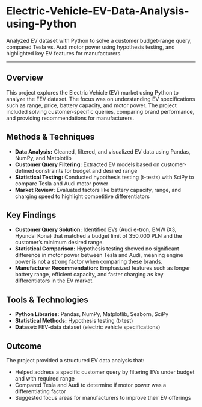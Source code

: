 # Electric-Vehicle-EV-Data-Analysis-using-Python
Analyzed EV dataset with Python to solve a customer budget-range query, compared Tesla vs. Audi motor power using hypothesis testing, and highlighted key EV features for manufacturers.  

---

## Overview  
This project explores the Electric Vehicle (EV) market using Python to analyze the FEV dataset. The focus was on understanding EV specifications such as range, price, battery capacity, and motor power. The project included solving customer-specific queries, comparing brand performance, and providing recommendations for manufacturers.  



## Methods & Techniques  
- **Data Analysis:** Cleaned, filtered, and visualized EV data using Pandas, NumPy, and Matplotlib  
- **Customer Query Filtering:** Extracted EV models based on customer-defined constraints for budget and desired range  
- **Statistical Testing:** Conducted hypothesis testing (t-tests) with SciPy to compare Tesla and Audi motor power  
- **Market Review:** Evaluated factors like battery capacity, range, and charging speed to highlight competitive differentiators  



## Key Findings  
- **Customer Query Solution:** Identified EVs (Audi e-tron, BMW iX3, Hyundai Kona) that matched a budget limit of 350,000 PLN and the customer’s minimum desired range.  
- **Statistical Comparison:** Hypothesis testing showed no significant difference in motor power between Tesla and Audi, meaning engine power is not a strong factor when comparing these brands.  
- **Manufacturer Recommendation:** Emphasized features such as longer battery range, efficient capacity, and faster charging as key differentiators in the EV market.  



## Tools & Technologies  
- **Python Libraries:** Pandas, NumPy, Matplotlib, Seaborn, SciPy  
- **Statistical Methods:** Hypothesis testing (t-test)  
- **Dataset:** FEV-data dataset (electric vehicle specifications)  



## Outcome  
The project provided a structured EV data analysis that:  
- Helped address a specific customer query by filtering EVs under budget and with required range  
- Compared Tesla and Audi to determine if motor power was a differentiating factor  
- Suggested focus areas for manufacturers to improve their EV offerings  

